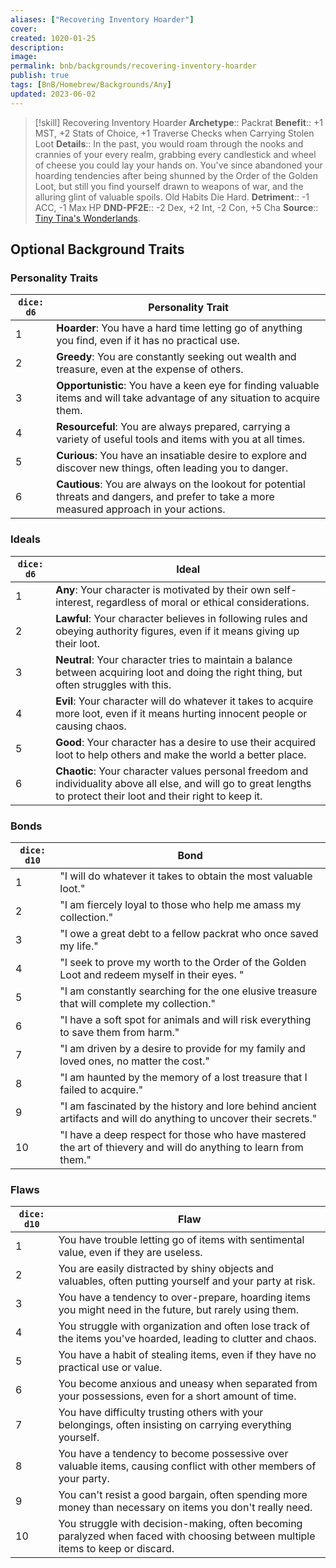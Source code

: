 ```yaml
---
aliases: ["Recovering Inventory Hoarder"]
cover: 
created: 1020-01-25
description: 
image: 
permalink: bnb/backgrounds/recovering-inventory-hoarder
publish: true
tags: [BnB/Homebrew/Backgrounds/Any]
updated: 2023-06-02
---
```


> [!skill] Recovering Inventory Hoarder
> **Archetype**:: Packrat
> **Benefit**:: +1 MST, +2 Stats of Choice, +1 Traverse Checks when Carrying Stolen Loot 
> **Details**:: In the past, you would roam through the nooks and crannies of your every realm, grabbing every candlestick and wheel of cheese you could lay your hands on. You've since abandoned your hoarding tendencies after being shunned by the Order of the Golden Loot, but still you find yourself drawn to weapons of war, and the alluring glint of valuable spoils. Old Habits Die Hard.
> **Detriment**:: -1 ACC, -1 Max HP
> **DND-PF2E**:: -2 Dex, +2 Int, -2 Con, +5 Cha
> **Source**:: [Tiny Tina's Wonderlands](https://playwonderlands.2k.com).

## Optional Background Traits

### Personality Traits

| `dice: d6` | Personality Trait                                                                                                                           |
|------------|---------------------------------------------------------------------------------------------------------------------------------------------|
| 1          | **Hoarder**: You have a hard time letting go of anything you find, even if it has no practical use.                                         |
| 2          | **Greedy**: You are constantly seeking out wealth and treasure, even at the expense of others.                                              |
| 3          | **Opportunistic**: You have a keen eye for finding valuable items and will take advantage of any situation to acquire them.                 |
| 4          | **Resourceful**: You are always prepared, carrying a variety of useful tools and items with you at all times.                               |
| 5          | **Curious**: You have an insatiable desire to explore and discover new things, often leading you to danger.                                 |
| 6          | **Cautious**: You are always on the lookout for potential threats and dangers, and prefer to take a more measured approach in your actions. |

### Ideals

| `dice: d6` | Ideal                                                                                                                                                                |
|------------|----------------------------------------------------------------------------------------------------------------------------------------------------------------------|
| 1          | **Any**: Your character is motivated by their own self-interest, regardless of moral or ethical considerations.                                                      |
| 2          | **Lawful**: Your character believes in following rules and obeying authority figures, even if it means giving up their loot.                                         |
| 3          | **Neutral**: Your character tries to maintain a balance between acquiring loot and doing the right thing, but often struggles with this.                             |
| 4          | **Evil**: Your character will do whatever it takes to acquire more loot, even if it means hurting innocent people or causing chaos.                                  |
| 5          | **Good**: Your character has a desire to use their acquired loot to help others and make the world a better place.                                                   |
| 6          | **Chaotic**: Your character values personal freedom and individuality above all else, and will go to great lengths to protect their loot and their right to keep it. |

### Bonds

| `dice: d10` | Bond                                                                                                              |
|-------------|-------------------------------------------------------------------------------------------------------------------|
| 1           | "I will do whatever it takes to obtain the most valuable loot."                                                   |
| 2           | "I am fiercely loyal to those who help me amass my collection."                                                   |
| 3           | "I owe a great debt to a fellow packrat who once saved my life."                                                  |
| 4           | "I seek to prove my worth to the Order of the Golden Loot and redeem myself in their eyes. "                      |
| 5           | "I am constantly searching for the one elusive treasure that will complete my collection."                        |
| 6           | "I have a soft spot for animals and will risk everything to save them from harm."                                 |
| 7           | "I am driven by a desire to provide for my family and loved ones, no matter the cost."                            |
| 8           | "I am haunted by the memory of a lost treasure that I failed to acquire."                                         |
| 9           | "I am fascinated by the history and lore behind ancient artifacts and will do anything to uncover their secrets." |
| 10          | "I have a deep respect for those who have mastered the art of thievery and will do anything to learn from them."  |

### Flaws

| `dice: d10` | Flaw                                                                                                                            |
|-------------|---------------------------------------------------------------------------------------------------------------------------------|
| 1           | You have trouble letting go of items with sentimental value, even if they are useless.                                          |
| 2           | You are easily distracted by shiny objects and valuables, often putting yourself and your party at risk.                        |
| 3           | You have a tendency to over-prepare, hoarding items you might need in the future, but rarely using them.                        |
| 4           | You struggle with organization and often lose track of the items you've hoarded, leading to clutter and chaos.                  |
| 5           | You have a habit of stealing items, even if they have no practical use or value.                                                |
| 6           | You become anxious and uneasy when separated from your possessions, even for a short amount of time.                            |
| 7           | You have difficulty trusting others with your belongings, often insisting on carrying everything yourself.                      |
| 8           | You have a tendency to become possessive over valuable items, causing conflict with other members of your party.                |
| 9           | You can't resist a good bargain, often spending more money than necessary on items you don't really need.                       |
| 10          | You struggle with decision-making, often becoming paralyzed when faced with choosing between multiple items to keep or discard. |

